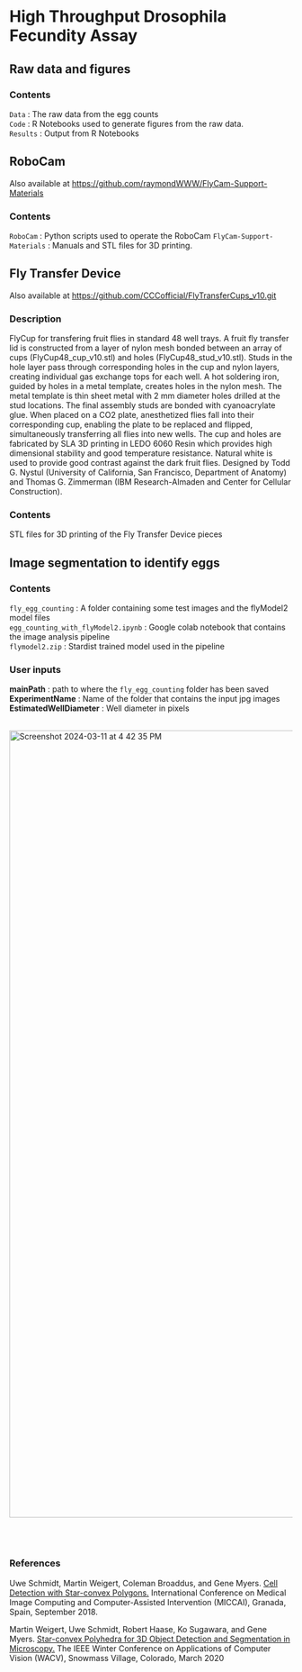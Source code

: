 # High Throughput Drosophila Fecundity Assay

## Raw data and figures
### Contents
`Data` : The raw data from the egg counts <br>
`Code` : R Notebooks used to generate figures from the raw data. <br>
`Results` : Output from R Notebooks <br>

## RoboCam
Also available at https://github.com/raymondWWW/FlyCam-Support-Materials
### Contents
`RoboCam` : Python scripts used to operate the RoboCam
`FlyCam-Support-Materials` : Manuals and STL files for 3D printing. 

## Fly Transfer Device
Also available at https://github.com/CCCofficial/FlyTransferCups_v10.git
### Description
FlyCup for transfering fruit flies in standard 48 well trays. A fruit fly transfer lid is constructed from a layer of nylon mesh bonded between an array of cups (FlyCup48_cup_v10.stl) and holes (FlyCup48_stud_v10.stl). Studs in the hole layer pass through corresponding holes in the cup and nylon layers, creating individual gas exchange tops for each well. A hot soldering iron, guided by holes in a metal template, creates holes in the nylon mesh. The metal template is thin sheet metal with 2 mm diameter holes drilled at the stud locations. The final assembly studs are bonded with cyanoacrylate glue. When placed on a CO2 plate, anesthetized flies fall into their corresponding cup, enabling the plate to be replaced and flipped, simultaneously transferring all flies into new wells. The cup and holes are fabricated by SLA 3D printing in LEDO 6060 Resin which provides high dimensional stability and good temperature resistance. Natural white is used to provide good contrast against the dark fruit flies. Designed by Todd G. Nystul (University of California, San Francisco, Department of Anatomy) and Thomas G. Zimmerman (IBM Research-Almaden and Center for Cellular Construction).
### Contents
STL files for 3D printing of the Fly Transfer Device pieces

## Image segmentation to identify eggs
### Contents
`fly_egg_counting` : A folder containing some test images and the flyModel2 model files <br>
`egg_counting_with_flyModel2.ipynb` : Google colab notebook that contains the image analysis pipeline <br>
`flymodel2.zip` : Stardist trained model used in the pipeline

### User inputs

**mainPath** : path to where the `fly_egg_counting` folder has been saved <br>
**ExperimentName** : Name of the folder that contains the input jpg images <br>
**EstimatedWellDiameter** : Well diameter in pixels <br><br>

<img width="1398" alt="Screenshot 2024-03-11 at 4 42 35 PM" src="https://github.com/okeashwini/fly_egg_counting/assets/26334605/1055911b-5033-45b1-bbe4-86c1e1226021">

<br><br>
### References <br> 

Uwe Schmidt, Martin Weigert, Coleman Broaddus, and Gene Myers.
[Cell Detection with Star-convex Polygons.](https://arxiv.org/abs/1806.03535)
International Conference on Medical Image Computing and Computer-Assisted Intervention (MICCAI), Granada, Spain, September 2018.

Martin Weigert, Uwe Schmidt, Robert Haase, Ko Sugawara, and Gene Myers.
[Star-convex Polyhedra for 3D Object Detection and Segmentation in Microscopy.](http://openaccess.thecvf.com/content_WACV_2020/papers/Weigert_Star-convex_Polyhedra_for_3D_Object_Detection_and_Segmentation_in_Microscopy_WACV_2020_paper.pdf)
The IEEE Winter Conference on Applications of Computer Vision (WACV), Snowmass Village, Colorado, March 2020

